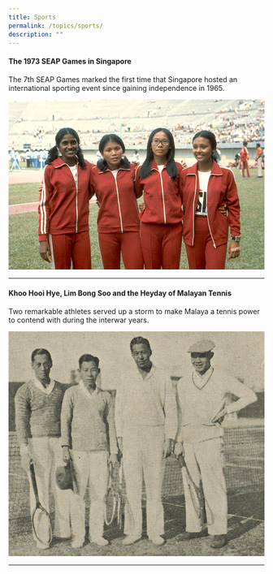 ```yaml
---
title: Sports
permalink: /topics/sports/
description: ""
---
```

#### <a style="text-decoration: none; font-weight: bold;" href="/vol-19/issue-4/jan-mar-2024/seventh-seap-games-1973/">The 1973 SEAP Games in Singapore</a>
The 7th SEAP Games marked the first time that Singapore hosted an international sporting event since gaining independence in 1965.

<img src="/images/Vol%2019%20Issue%204/4%20SEAP%20Games/image4.png">
<hr>

#### <a style="text-decoration: none; font-weight: bold;" href="/vol-19/issue-1/apr-jun-2023/tennis-history-singapore/">Khoo Hooi Hye, Lim Bong Soo and the Heyday of Malayan Tennis</a>
Two remarkable athletes served up a storm to make Malaya a tennis power to contend with during the interwar years.

<img src="/images/Vol%2019%20Issue%201/Tennis/image1-edit.png">
<hr>